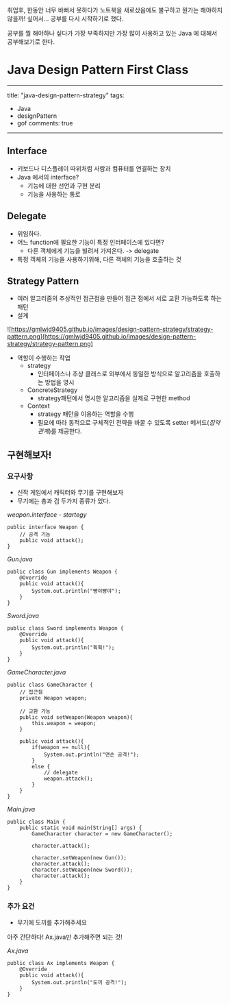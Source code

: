 취업후, 한동안 너무 바뻐서 못하다가 노트북을 새로샀음에도 불구하고 뭔가는 해야하지 않을까! 싶어서... 공부를 다시 시작하기로 했다.

공부를 뭘 해야하나 싶다가 가장 부족하지만 가장 많이 사용하고 있는 Java 에 대해서 공부해보기로 한다.

# Java Design Pattern First Class

---
title: "java-design-pattern-strategy"
tags:
  - Java
  - designPattern
  - gof
comments: true
---


## Interface

- 키보드나 디스플레이 따위처럼 사람과 컴퓨터를 연결하는 장치
- Java 에서의 interface?
    - 기능에 대한 선언과 구현 분리
    - 기능을 사용하는 통로

## Delegate

- 위임하다.
- 어느 function에 필요한 기능이 특정 인터페이스에 있다면?
    - 다른 객체에게 기능을 빌려서 가져온다. -> delegate
- 특정 객체의 기능을 사용하기위해, 다른 객체의 기능을 호출하는 것

## Strategy Pattern

- 여러 알고리즘의 추상적인 접근점을 만들어 접근 점에서 서로 교환 가능하도록 하는 패턴
- 설계

![https://gmlwjd9405.github.io/images/design-pattern-strategy/strategy-pattern.png](https://gmlwjd9405.github.io/images/design-pattern-strategy/strategy-pattern.png)

- 역할이 수행하는 작업
    - strategy
        - 인터페이스나 추상 클래스로 외부에서 동일한 방식으로 알고리즘을 호출하는 방법을 명시
    - ConcreteStrategy
        - strategy패턴에서 명시한 알고리즘을 실제로 구현한 method
    - Context
        - strategy 패턴을 이용하는 역할을 수행
        - 필요에 따라 동적으로 구체적인 전략을 바꿀 수 있도록 setter 메서드(*집약관계*)를 제공한다.

## 구현해보자!

### 요구사항

- 신작 게임에서 캐릭터와 무기를 구현해보자
- 무기에는 총과 검 두가지 종류가 있다.

*weapon.interface - startegy*

    public interface Weapon {
        // 공격 기능
        public void attack();
    }

*Gun.java*

    public class Gun implements Weapon {
        @Override
        public void attack(){
            System.out.println("빵야빵야");
        }
    }

*Sword.java*

    public class Sword implements Weapon {
        @Override
        public void attack(){
            System.out.println("휙휙!");
        }
    }

*GameCharacter.java*

    public class GameCharacter {
        // 접근점
        private Weapon weapon;
    
        // 교환 가능
        public void setWeapon(Weapon weapon){
            this.weapon = weapon;
        }
    
        public void attack(){
            if(weapon == null){
                System.out.println("맨손 공격!");
            }
            else {
                // delegate
                weapon.attack();
            }
        }
    }

*Main.java*

    public class Main {
        public static void main(String[] args) {
            GameCharacter character = new GameCharacter();
    
            character.attack();
    
            character.setWeapon(new Gun());
            character.attack();
            character.setWeapon(new Sword());
            character.attack();
        }
    }

### 추가 요건

- 무기에 도끼를 추가해주세요

아주 간단하다! Ax.java만 추가해주면 되는 것!

*Ax.java*

    public class Ax implements Weapon {
        @Override
        public void attack(){
            System.out.println("도끼 공격!");
        }
    }
